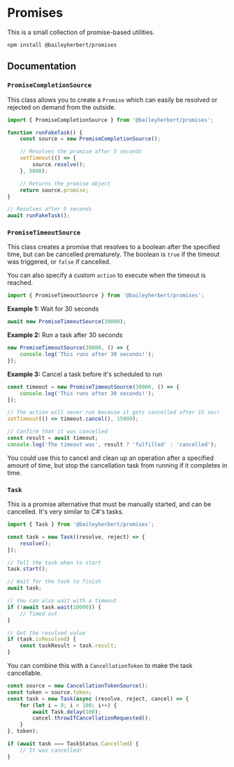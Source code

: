# Promises

This is a small collection of promise-based utilities.

```
npm install @baileyherbert/promises
```

## Documentation

### `PromiseCompletionSource`

This class allows you to create a `Promise` which can easily be resolved or rejected on demand from the outside.

```ts
import { PromiseCompletionSource } from '@baileyherbert/promises';

function runFakeTask() {
    const source = new PromiseCompletionSource();

    // Resolves the promise after 5 seconds
    setTimeout(() => {
        source.resolve();
    }, 5000);

    // Returns the promise object
    return source.promise;
}

// Resolves after 5 seconds
await runFakeTask();
```

### `PromiseTimeoutSource`

This class creates a promise that resolves to a boolean after the specified time, but can be cancelled prematurely. The boolean is `true` if the timeout was triggered, or `false` if cancelled.

You can also specify a custom `action` to execute when the timeout is reached.

```ts
import { PromiseTimeoutSource } from '@baileyherbert/promises';
```

**Example 1:** Wait for 30 seconds

```ts
await new PromiseTimeoutSource(30000);
```

**Example 2:** Run a task after 30 seconds

```ts
new PromiseTimeoutSource(30000, () => {
    console.log('This runs after 30 seconds!');
});
```

**Example 3:** Cancel a task before it's scheduled to run

```ts
const timeout = new PromiseTimeoutSource(30000, () => {
    console.log('This runs after 30 seconds!');
});

// The action will never run because it gets cancelled after 15 sec!
setTimeout(() => timeout.cancel(), 15000);

// Confirm that it was cancelled
const result = await timeout;
console.log('The timeout was', result ? 'fulfilled' : 'cancelled');
```

You could use this to cancel and clean up an operation after a specified amount of time, but stop the cancellation
task from running if it completes in time.

### `Task`

This is a promise alternative that must be manually started, and can be cancelled. It's very similar to C#'s tasks.

```ts
import { Task } from '@baileyherbert/promises';

const task = new Task((resolve, reject) => {
    resolve();
});

// Tell the task when to start
task.start();

// Wait for the task to finish
await task;

// You can also wait with a timeout
if (!await task.wait(10000)) {
    // Timed out
}

// Get the resolved value
if (task.isResolved) {
    const taskResult = task.result;
}
```

You can combine this with a `CancellationToken` to make the task cancellable.

```ts
const source = new CancellationTokenSource();
const token = source.token;
const task = new Task(async (resolve, reject, cancel) => {
    for (let i = 0; i < 100; i++) {
        await Task.delay(100);
        cancel.throwIfCancellationRequested();
    }
}, token);

if (await task === TaskStatus.Cancelled) {
    // It was cancelled!
}
```

